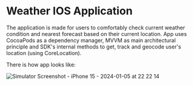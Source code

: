 # Weather IOS Application

The application is made for users to comfortably check current weather condition and nearest forecast based on their current location. App uses CocoaPods as a dependency manager, MVVM as main architectural principle and SDK's internal methods to get, track and geocode user's location (using CoreLocation).

There is how app looks like:

![Simulator Screenshot - iPhone 15 - 2024-01-05 at 22 22 14](https://github.com/ilyastoletov/Weather-IOS/assets/112814993/8977d632-5c37-4c17-b25a-07756c7bc61a)
